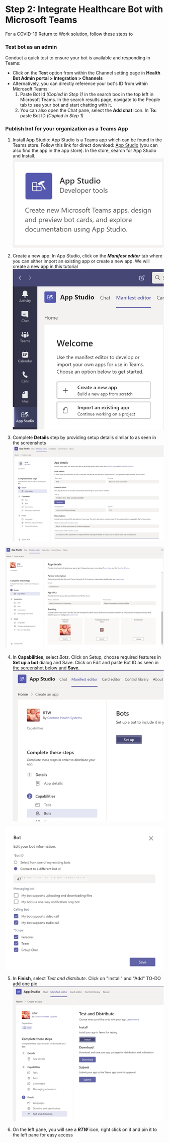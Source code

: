 # Step 2: Integrate Healthcare Bot with Microsoft Teams

For a COVID-19 Return to Work solution, follow these steps to 
### Test bot as an admin
Conduct a quick test to ensure your bot is available and responding in Teams: 
* Click on the **Test** option from within the Channel setting page in **Health Bot Admin portal > Integration > Channels**
* Alternatively, you can directly reference your bot's ID from within Microsoft Teams:
	1.  Paste Bot Id _(Copied in Step 1)_ in the search box in the top left in Microsoft Teams. In the search results page, navigate to the People tab to see your bot and start chatting with it.
	2.  You can also open the Chat pane, select the  **Add chat**  icon. In **To:**  paste Bot ID _(Copied in Step 1)_


### Publish bot for your organization as a Teams App

1. Install App Studio: App Studio is a Teams app which can be found in the Teams store. Follow this link for direct download:  [App Studio](https://aka.ms/InstallTeamsAppStudio)  (you can also find the app in the app store). In the store, search for App Studio and Install.
![](screenshots/AppStudio.png)

2. Create a new app: In App Studio, click on the ***Manifest editor*** tab where you can either import an existing app or create a new app. We will create a new app in this tutorial
![](screenshots/ManifestEditor.png)

3. Complete **Details** step by providing setup details similar to as seen in the screenshots 
![](screenshots/AppDetails-Part1.png)

![](screenshots/AppDetails-Part2.png)

4. In **Capabilities**, select _Bots_. Click on Setup, choose required features in **Set up a bot** dialog and Save. Click on Edit and paste Bot ID as seen in the screenshot below and **Save**. 
![](screenshots/Step2-BotsCapabilities.png)

![](screenshots/EnterBotID.png)

5. In **Finish**, select _Test and distribute_. Click on "Install" and "Add" TO-DO add one pic
![](screenshots/Test&Distribute.png)

6. On the left pane, you will see a ***RTW*** icon, right click on it and pin it to the left pane for easy access